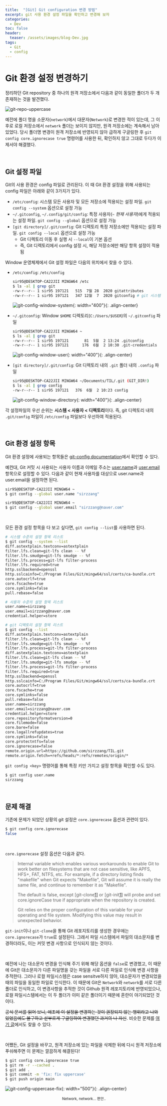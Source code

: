 ```yaml
---
title:  "[Git] Git configuration 변경 방법"
excerpt: git 사용 환경 설정 파일을 확인하고 변경해 보자
categories:
  - Dev
toc: false
header:
  teaser: /assets/images/blog-Dev.jpg
tags:
  - Git
  - config
---
```




# Git 환경 설정 변경하기



 정리하던 Git repository 중 하나의 원격 저장소에서 다음과 같이 동일한 폴더가 두 개 존재하는 것을 발견했다. 



![git-repo-uppercase]({{site.url}}/assets/images/git-config-uppercase.png)

 예전에 폴더 명을 소문자(`network`)에서 대문자(`Network`)로 변경한 적이 있는데, 그 이후로 로컬 저장소에서 `network` 폴더는 보이지 않지만, 원격 저장소에는 계속해서 남아 있었다. 당시 폴더명 변경이 원격 저장소에 반영되지 않아 급하게 구글링한 후 `git config core.ignorecase true` 명령어를 사용한 뒤, 확인하지 않고 그대로 두다가 이제서야 해결했다.

<br>

## Git 설정 파일

 Git의 사용 환경은 config 파일로 관리된다. 이 때 Git 환경 설정을 위해 사용되는 config 파일은 아래와 같이 3가지가 있다.

- `/etc/config`: 시스템 모든 사용자 및 모든 저장소에 적용되는 설정 파일. `git config --system` 옵션으로 설정 가능
- `~/.gitconfig`, `~/.config/git/config`: 특정 사용자(*`~` 현재 사용자*)에게 적용되는 설정 파일. `git config --global` 옵션으로 설정 가능
- `[git directory]/.git/config`: Git 디렉토리 특정 저장소에만 적용되는 설정 파일. `git config --local` 옵션으로 설정 가능
  - Git 디렉토리 이동 후 실행 시 `--local`이 기본 옵션
  - 즉, Git 디렉토리에서 config 설정 시, 해당 저장소에만 해당 항목 설정이 적용됨





 Window 운영체제에서 Git 설정 파일은 다음의 위치에서 찾을 수 있다.

- `/etc/config`: `/etc/config`

  ```bash
  sir95@DESKTOP-CA22JII MINGW64 /etc
  $ ls -al | grep git
  -rw-r--r-- 1 sir95 197121   515  7월 28  2020 gitattributes
  -rw-r--r-- 1 sir95 197121   347 12월  7  2020 gitconfig # git 시스템 설정 파일
  ```

  ![git-config-window-system]({{site.url}}/assets/images/git-config-window-system.png){: width="400"}{: .align-center}

- `~/.gitconfig`: Window `$HOME` 디렉토리(`C:/Users/$USER`)의 `~/.gitconfig` 파일

  ```bash
  sir95@DESKTOP-CA22JII MINGW64 ~
  $ ls -al | grep git
  -rw-r--r-- 1 sir95 197121       81  5월  2 13:24 .gitconfig
  -rw-r--r-- 1 sir95 197121      176  6월  2 10:30 .git-credentials
  ```

  ![git-config-window-user]({{site.url}}/assets/images/git-config-window-user.png){: width="400"}{: .align-center}

- `[git directory]/.git/config`: Git 디렉토리 내의 `.git` 폴더 내의 `.config` 파일

  ```bash
  sir95@DESKTOP-CA22JII MINGW64 ~/Documents/TIL/.git (GIT_DIR!)
  $ ls -al | grep config
  -rw-r--r-- 1 sir95 197121   376  6월  2 10:23 config
  ```

  ![git-config-window-directory]({{site.url}}/assets/images/git-config-window-directory.png){: width="400"}{: .align-center}



 각 설정파일의 우선 순위는 **시스템 < 사용자 < 디렉토리**이다. 즉, git 디렉토리 내의 `.git/config` 파일이 `/etc/config` 파일보다 우선하여 적용된다. 

<br>

## Git 환경 설정 항목 



 Git 환경 설정에 사용되는 항목들은 [git-config documentation](https://git-scm.com/docs/git-config)에서 확인할 수 있다.

 예컨대, Git 커밋 시 사용되는 사용자 이름과 이메일 주소는 [user.name](https://git-scm.com/docs/git-config#Documentation/git-config.txt-username)과 [user.email](https://git-scm.com/docs/git-config#Documentation/git-config.txt-useremail) 항목으로 설정할 수 있다. 다음과 같이 현재 사용자를 대상으로 user.name과 user.email을 설정하면 된다.

```bash
sir95@DESKTOP-CA22JII MINGW64 ~
$ git config --global user.name "sirzzang"

sir95@DESKTOP-CA22JII MINGW64 ~
$ git config --global user.email "sirzzang@naver.com"
```

<br>

 모든 환경 설정 항목을 다 보고 싶다면, `git config --list`를 사용하면 된다.

```bash
# 시스템 수준의 설정 항목 리스트
$ git config --system --list
diff.astextplain.textconv=astextplain
filter.lfs.clean=git-lfs clean -- %f
filter.lfs.smudge=git-lfs smudge -- %f
filter.lfs.process=git-lfs filter-process
filter.lfs.required=true
http.sslbackend=openssl
http.sslcainfo=C:/Program Files/Git/mingw64/ssl/certs/ca-bundle.crt
core.autocrlf=true
core.fscache=true
core.symlinks=false
pull.rebase=false
```

```bash
# 사용자 수준의 설정 항목 리스트
user.name=sirzzang
user.email=sirzzang@naver.com
credential.helper=store
```

```bash
# git 디렉토리 설정 항목 리스트
$ git config --list
diff.astextplain.textconv=astextplain
filter.lfs.clean=git-lfs clean -- %f
filter.lfs.smudge=git-lfs smudge -- %f
filter.lfs.process=git-lfs filter-process
diff.astextplain.textconv=astextplain
filter.lfs.clean=git-lfs clean -- %f
filter.lfs.smudge=git-lfs smudge -- %f
filter.lfs.process=git-lfs filter-process
filter.lfs.required=true
http.sslbackend=openssl
http.sslcainfo=C:/Program Files/Git/mingw64/ssl/certs/ca-bundle.crt
core.autocrlf=true
core.fscache=true
core.symlinks=false
pull.rebase=false
user.name=sirzzang
user.email=sirzzang@naver.com
credential.helper=store
core.repositoryformatversion=0
core.filemode=false
core.bare=false
core.logallrefupdates=true
core.symlinks=false
core.protectntfs=false
core.ignorecase=false
remote.origin.url=https://github.com/sirzzang/TIL.git
remote.origin.fetch=+refs/heads/*:refs/remotes/origin/*
```

 `git config <key>` 명령어를 통해 특정 키만 가지고 설정 항목을 확인할 수도 있다.

```bash
$ git config user.name
sirzzang
```

<br>

## 문제 해결



 기존에 문제가 되었던 상황의 git 설정은 `core.ignorecase` 옵션과 관련이 있다.

```bash
$ git config core.ignorecase
false
```

<br>

 `core.ignorecase` 설정 옵션은 다음과 같다.

> Internal variable which enables various workarounds to enable Git to work better on filesystems that are not case sensitive, like APFS, HFS+, FAT, NTFS, etc. For example, if a directory listing finds "makefile" when Git expects "Makefile", Git will assume it is really the same file, and continue to remember it as "Makefile".
>
> The default is false, except [git-clone[1\]](https://git-scm.com/docs/git-clone) or [git-init[1\]](https://git-scm.com/docs/git-init) will probe and set core.ignoreCase true if appropriate when the repository is created.
>
> Git relies on the proper configuration of this variable for your operating and file system. Modifying this value may result in unexpected behavior.

`git-init`이나 `git-clone`을 통해 Git 레포지토리를 생성한 경우에는 `core.ignorecase`가 `true`로 설정된다. 그래서 파일 시스템에서 파일의 대소문자를 변경하더라도, 이는 커밋 변경 사항으로 인식되지 않는 것이다.

<br>

 예전에 나는 대소문자 변경을 인식해 주기 위해 해당 옵션을 `false`로 변경했고, 이 때문에 Git은 대소문자가 다른 파일명을 갖는 파일을 서로 다른 파일로 인식해 변경 사항을 추적한다. 그러나 로컬 파일시스템은 case sensitve하지 않아, 대소문자가 변경되었을 때의 파일을 동일한 파일로 인식한다. 이 때문에 Git은 `Network`와 `network`를 서로 다른 폴더로 인식하고, 이 변경사항을 추적한 것이 Github 원격 레포지토리에 반영되었으나, 로컬 파일시스템에서는 이 두 폴더가 이미 같은 폴더이기 때문에 혼란이 야기되었던 것이다.

 ~~공식 문서를 읽어 보니, 애초에 이 설정을 변경하는 것이 권장되지 않는 행위라고 나와 있었음에도 불구하고 섣부르게 구글링하여 변경했던 과거의 나 자신~~. 비슷한 문제를 [여기 글](https://dlee0129.tistory.com/25)에서도 찾을 수 있다.

<br>

 어쨌든,  Git 설정을 바꾸고, 원격 저장소에 있는 파일을 삭제한 뒤에 다시 원격 저장소에 푸쉬해주면 이 문제는 깔끔하게 해결된다!

```bash
$ git config core.ignorecase true
$ git rm -r --cached .
$ git add .
$ git commit -m 'fix: fix uppercase'
$ git push origin main
```

![git-config-uppercase-fix]({{site.url}}/assets/images/git-config-uppercase-fix.png){: width="500"}{: .align-center}

<center><sup>Network, network... 편안..</sup></center>